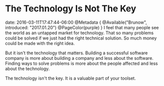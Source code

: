 # The Technology Is Not The Key
date: 2016-03-11T17:47:44-06:00
@Metadata {
  @Available("Brunow", introduced: "2017.01.20")
  @PageColor(purple)
}
I feel that many people see the world as an untapped market for technology. That so many problems could be solved if we just had the right technical solution. So much money could be made with the right idea.

But it isn't the technology that matters. Building a successful software company is more about building a company and less about the software. Finding ways to solve problems is more about the people affected and less about the technology.

The technology isn't the key. It is a valuable part of your toolset.
